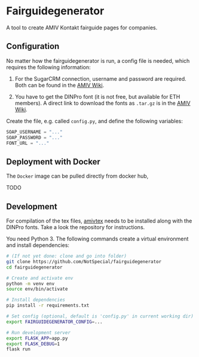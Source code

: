 # Fairguidegenerator

A tool to create AMIV Kontakt fairguide pages for companies.

## Configuration

No matter how the fairguidegenerator is run, a config file is needed,
which requires the following information:

1. For the SugarCRM connection, username and password are required.
   Both can be found in the
   [AMIV Wiki](https://intern.amiv.ethz.ch/wiki/SugarCRM#SOAP).

2. You have to get the DINPro font (it is not free, but available for ETH
   members). A direct link to download the fonts as `.tar.gz` is in the
   [AMIV Wiki](https://wiki.amiv.ethz.ch/Corporate_Design#DINPro).

Create the file, e.g. called `config.py`, and define the following variables:

```python
SOAP_USERNAME = "..."
SOAP_PASSWORD = "..."
FONT_URL = "..."
```


## Deployment with Docker

The `Docker` image can be pulled directly from docker hub,

TODO

## Development

For compilation of the tex files,
[amivtex](https://github.com/NotSpecial/amivtex) needs to be installed along
with the DINPro fonts. Take a look the repository for instructions.

You need Python 3. The following commands create a virtual environment and
install dependencies:

```bash
# (If not yet done: clone and go into folder)
git clone https://github.com/NotSpecial/fairguidegenerator
cd fairguidegenerator

# Create and activate env
python -m venv env
source env/bin/activate

# Install dependencies
pip install -r requirements.txt

# Set config (optional, default is 'config.py' in current working dir)
export FAIRGUIDEGENERATOR_CONFIG=...

# Run development server
export FLASK_APP=app.py
export FLASK_DEBUG=1
flask run
```
